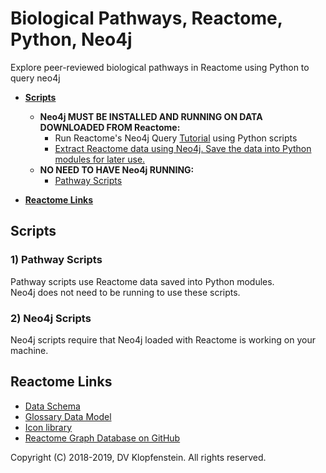 # Biological Pathways, Reactome, Python, Neo4j
Explore peer-reviewed biological pathways in Reactome using Python to query neo4j

  * [**Scripts**](#scripts)
    * **Neo4j MUST BE INSTALLED AND RUNNING ON DATA DOWNLOADED FROM Reactome:**    
      * Run Reactome's Neo4j Query [Tutorial](https://reactome.org/dev/graph-database/extract-participating-molecules) using Python scripts
      * [Extract Reactome data using Neo4j. Save the data into Python modules for later use.](#neo4j_scripts)    
    * **NO NEED TO HAVE Neo4j RUNNING:**    
      * [Pathway Scripts](#pathway_scripts)     

  * [**Reactome Links**](#reactome_links)

## Scripts

### 1) Pathway Scripts
Pathway scripts use Reactome data saved into Python modules.    
Neo4j does not need to be running to use these scripts.    

### 2) Neo4j Scripts
Neo4j scripts require that Neo4j loaded with Reactome is working on your machine.

## Reactome Links
  * [Data Schema](https://reactome.org/content/schema/DatabaseObject)    
  * [Glossary Data Model](http://wiki.reactome.org/index.php/Glossary_Data_Model)    
  * [Icon library](https://reactome.org/icon-lib)    
  * [Reactome Graph Database on GitHub](https://github.com/reactome/graph-core)    

Copyright (C) 2018-2019, DV Klopfenstein. All rights reserved.

